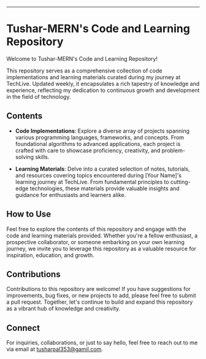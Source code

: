

---

# Tushar-MERN's Code and Learning Repository

Welcome to Tushar-MERN's Code and Learning Repository!

This repository serves as a comprehensive collection of code implementations and learning materials curated during my journey at TechLive. Updated weekly, it encapsulates a rich tapestry of knowledge and experience, reflecting my dedication to continuous growth and development in the field of technology.

## Contents

- **Code Implementations**: Explore a diverse array of projects spanning various programming languages, frameworks, and concepts. From foundational algorithms to advanced applications, each project is crafted with care to showcase proficiency, creativity, and problem-solving skills.

- **Learning Materials**: Delve into a curated selection of notes, tutorials, and resources covering topics encountered during [Your Name]'s learning journey at TechLive. From fundamental principles to cutting-edge technologies, these materials provide valuable insights and guidance for enthusiasts and learners alike.



## How to Use

Feel free to explore the contents of this repository and engage with the code and learning materials provided. Whether you're a fellow enthusiast, a prospective collaborator, or someone embarking on your own learning journey, we invite you to leverage this repository as a valuable resource for inspiration, education, and growth.

## Contributions

Contributions to this repository are welcome! If you have suggestions for improvements, bug fixes, or new projects to add, please feel free to submit a pull request. Together, let's continue to build and expand this repository as a vibrant hub of knowledge and creativity.

## Connect

For inquiries, collaborations, or just to say hello, feel free to reach out to me via email at tusharpal353@gamil.com.
